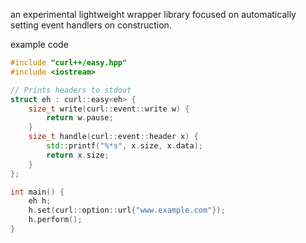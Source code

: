 an experimental lightweight wrapper library focused on automatically setting
event handlers on construction.

example code
```c++
#include "curl++/easy.hpp"
#include <iostream>

// Prints headers to stdout
struct eh : curl::easy<eh> {
	size_t write(curl::event::write w) {
		return w.pause;
	}
	size_t handle(curl::event::header x) {
		std::printf("%*s", x.size, x.data);
		return x.size;
	}
};

int main() {
	eh h;
	h.set(curl::option::url{"www.example.com"});
	h.perform();
}
```
